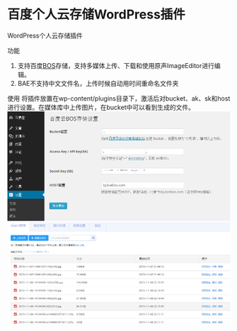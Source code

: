 # 百度个人云存储WordPress插件
WordPress个人云存储插件

功能
1. 支持百度<a href="http://bce.baidu.com/doc/BOS/ProductDescription.html" target="blank">BOS</a>存储，支持多媒体上传、下载和使用原声ImageEditor进行编辑。
2. BAE不支持中文文件名，上传时候自动用时间重命名文件夹

使用
将插件放置在wp-content/plugins目录下，激活后对bucket、ak、sk和host进行设置。在媒体库中上传图片，在bucket中可以看到生成的文件。
<img src="screenshot1.png"/>
<img src="screenshot2.png"/>